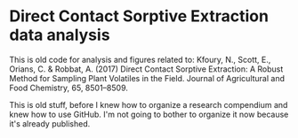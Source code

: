 # Direct Contact Sorptive Extraction data analysis

This is old code for analysis and figures related to:
Kfoury, N., Scott, E., Orians, C. & Robbat, A. (2017) Direct Contact Sorptive Extraction: A Robust Method for Sampling Plant Volatiles in the Field. Journal of Agricultural and Food Chemistry, 65, 8501–8509.

This is old stuff, before I knew how to organize a research compendium and knew how to use GitHub.  I'm not going to bother to organize it now because it's already published.
